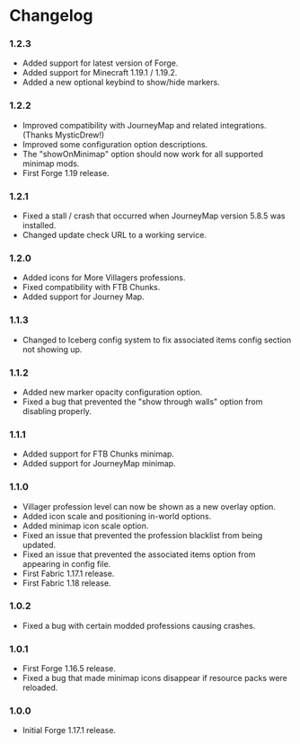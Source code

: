 # Changelog

### 1.2.3
- Added support for latest version of Forge.
- Added support for Minecraft 1.19.1 / 1.19.2.
- Added a new optional keybind to show/hide markers.

### 1.2.2
- Improved compatibility with JourneyMap and related integrations. (Thanks MysticDrew!)
- Improved some configuration option descriptions.
- The "showOnMinimap" option should now work for all supported minimap mods.
- First Forge 1.19 release.

### 1.2.1
- Fixed a stall / crash that occurred when JourneyMap version 5.8.5 was installed.
- Changed update check URL to a working service.

### 1.2.0
- Added icons for More Villagers professions.
- Fixed compatibility with FTB Chunks.
- Added support for Journey Map.

### 1.1.3
- Changed to Iceberg config system to fix associated items config section not showing up.

### 1.1.2
- Added new marker opacity configuration option.
- Fixed a bug that prevented the "show through walls" option from disabling properly.

### 1.1.1
- Added support for FTB Chunks minimap.
- Added support for JourneyMap minimap.

### 1.1.0
- Villager profession level can now be shown as a new overlay option.
- Added icon scale and positioning in-world options.
- Added minimap icon scale option.
- Fixed an issue that prevented the profession blacklist from being updated.
- Fixed an issue that prevented the associated items option from appearing in config file.
- First Fabric 1.17.1 release.
- First Fabric 1.18 release.

### 1.0.2
- Fixed a bug with certain modded professions causing crashes.

### 1.0.1
- First Forge 1.16.5 release.
- Fixed a bug that made minimap icons disappear if resource packs were reloaded.

### 1.0.0
- Initial Forge 1.17.1 release.